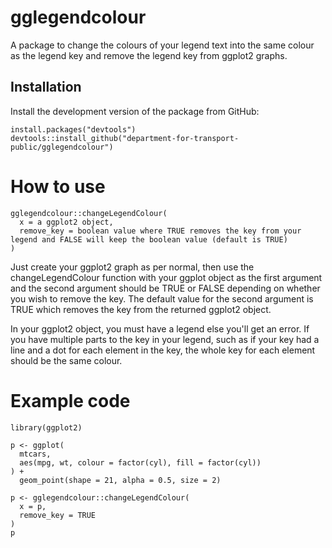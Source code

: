 # gglegendcolour
A package to change the colours of your legend text into the same colour as the legend key and remove the legend key from ggplot2 graphs.

## Installation

Install the development version of the package from GitHub:

```
install.packages("devtools")
devtools::install_github("department-for-transport-public/gglegendcolour")
```

# How to use

```
gglegendcolour::changeLegendColour(
  x = a ggplot2 object,
  remove_key = boolean value where TRUE removes the key from your legend and FALSE will keep the boolean value (default is TRUE)
)
```
Just create your ggplot2 graph as per normal, then use the changeLegendColour function with your ggplot object as the first argument and the second argument should be TRUE or FALSE depending on whether you wish to remove the key. The default value for the second argument is TRUE which removes the key from the returned ggplot2 object.

In your ggplot2 object, you must have a legend else you'll get an error. If you have multiple parts to the key in your legend, such as if your key had a line and a dot for each element in the key, the whole key for each element should be the same colour.

# Example code
```
library(ggplot2)

p <- ggplot(
  mtcars,
  aes(mpg, wt, colour = factor(cyl), fill = factor(cyl))
) +
  geom_point(shape = 21, alpha = 0.5, size = 2) 

p <- gglegendcolour::changeLegendColour(
  x = p,
  remove_key = TRUE
)
p
```

